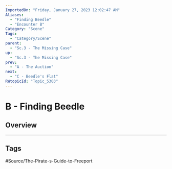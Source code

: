 ```yaml
---
ImportedOn: "Friday, January 27, 2023 12:02:47 AM"
Aliases:
  - "Finding Beedle"
  - "Encounter B"
Category: "Scene"
Tags:
  - "Category/Scene"
parent:
  - "Sc.3 - The Missing Case"
up:
  - "Sc.3 - The Missing Case"
prev:
  - "A - The Auction"
next:
  - "C - Beedle's Flat"
RWtopicId: "Topic_5303"
---
```

# B - Finding Beedle
## Overview

---
## Tags
#Source/The-Pirate-s-Guide-to-Freeport

